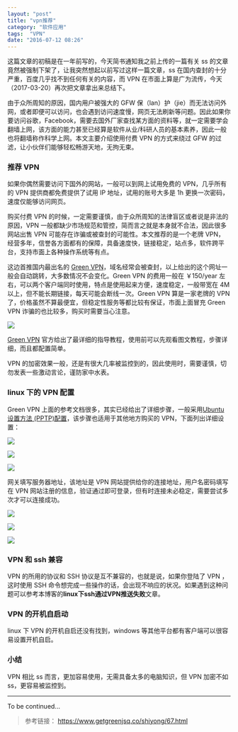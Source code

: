```yaml
---
layout: "post"
title: "vpn推荐"
category: "软件应用"
tags:  "VPN"
date: "2016-07-12 08:26"
---
```


这篇文章的初稿是在一年前写的，今天简书通知我之前上传的一篇有关 ss 的文章竟然被强制下架了，让我突然想起以前写过这样一篇文章，ss 在国内查封的十分严重，百度几乎找不到任何有关的内容，而 VPN 在市面上算是广为流传，今天（2017-03-20）再次把文章拿出来总结下。

由于众所周知的原因，国内用户被强大的 GFW 保（lan）护（jie）而无法访问外网，或者即便可以访问，也会遇到访问速度慢，网页无法刷新等问题。因此如果你要访问谷歌，Facebook，需要去国外厂家查找某方面的资料等，就一定需要学会翻墙上网，该方面的能力甚至已经算是软件从业/科研人员的基本素养，因此一般也将翻墙称作科学上网。本文主要介绍使用付费 VPN 的方式来绕过 GFW 的过滤，让小伙伴们能够轻松畅游天地，无拘无束。

### 推荐 VPN

如果你偶然需要访问下国外的网站，一般可以到网上试用免费的 VPN，几乎所有的 VPN 提供商都免费提供了试用 IP 地址，试用的账号大多是 1h 更换一次密码，速度仅能够访问网页。

购买付费 VPN 的时候，一定需要谨慎，由于众所周知的法律盲区或者说是非法的原因，VPN 一般都缺少市场规范和管控，简而言之就是本身就不合法，因此很多网站出售 VPN 可能存在诈骗或被查封的可能性。本文推荐的是一个老牌 VPN，经营多年，信誉各方面都有的保障，具备速度快，链接稳定，站点多，软件跨平台，支持市面上各种操作系统等有点。

这边首推国内最出名的 [Green VPN](http://gjsq.me/web)，域名经常会被查封，以上给出的这个网址一般会自动跳转，大多数情况不会变化。Green VPN 的费用一般在 ￥150/year 左右，可以两个客户端同时使用，特点是使用起来方便，速度稳定，一般带宽在 4M 以上，但不能长期链接，每天可能会断线一次。Green VPN 算是一家老牌的 VPN 了，价格虽然不算最便宜，但稳定性服务等都比较有保证，市面上面冒充 Green VPN 诈骗的也比较多，购买时需要当心注意。

![](https://raw.githubusercontent.com/noparkinghere/noparkinghere.github.io/master/img/2016-07-12-linux%E4%B8%8Bvpn%E9%85%8D%E7%BD%AE/1.png)

[Green VPN](http://gjsq.me/web) 官方给出了最详细的指导教程，使用前可以先观看图文教程，步骤详细，而且都配置简单。

VPN 的加密效果一般，还是有很大几率被监控到的，因此使用时，需要谨慎，切勿发表一些激动言论，谨防家中水表。

<!-- more -->

### linux 下的 VPN 配置

Green VPN 上面的参考文档很多，其实已经给出了详细步骤，一般采用[Ubuntu 设置方法 (PPTP)配置](https://www.getgreenjsq.co/shiyong/67.html)，该步骤也适用于其他地方购买的 VPN，下面列出详细设置：

![](https://raw.githubusercontent.com/noparkinghere/noparkinghere.github.io/master/img/2016-07-12-linux%E4%B8%8Bvpn%E9%85%8D%E7%BD%AE/2.png)

![](https://raw.githubusercontent.com/noparkinghere/noparkinghere.github.io/master/img/2016-07-12-linux%E4%B8%8Bvpn%E9%85%8D%E7%BD%AE/3.png)

![](https://raw.githubusercontent.com/noparkinghere/noparkinghere.github.io/master/img/2016-07-12-linux%E4%B8%8Bvpn%E9%85%8D%E7%BD%AE/4.png)

网关填写服务器地址，该地址是 VPN 网站提供给你的连接地址，用户名密码填写在 VPN 网站注册的信息，验证通过即可登录，但有时连接未必稳定，需要尝试多次才可以连接成功。

![](https://raw.githubusercontent.com/noparkinghere/noparkinghere.github.io/master/img/2016-07-12-linux%E4%B8%8Bvpn%E9%85%8D%E7%BD%AE/5.png)

![](https://raw.githubusercontent.com/noparkinghere/noparkinghere.github.io/master/img/2016-07-12-linux%E4%B8%8Bvpn%E9%85%8D%E7%BD%AE/6.png)

![](https://raw.githubusercontent.com/noparkinghere/noparkinghere.github.io/master/img/2016-07-12-linux%E4%B8%8Bvpn%E9%85%8D%E7%BD%AE/7.png)

### VPN 和 ssh 兼容

VPN 的所用的协议和 SSH 协议是互不兼容的，也就是说，如果你登陆了 VPN ，这时使用 SSH 命令想完成一些操作的话，会出现不响应的状况。如果遇到这种问题可以参考本博客的**linux下ssh通过VPN推送失败**文章。

### VPN 的开机自启动

linux 下 VPN 的开机自启还没有找到，windows 等其他平台都有客户端可以很容易设置开机自启。

### 小结

VPN 相比 ss 而言，更加容易使用，无需具备太多的电脑知识，但 VPN 加密不如 ss，更容易被监控到。

***

To be continued...

> 参考链接：
> https://www.getgreenjsq.co/shiyong/67.html

